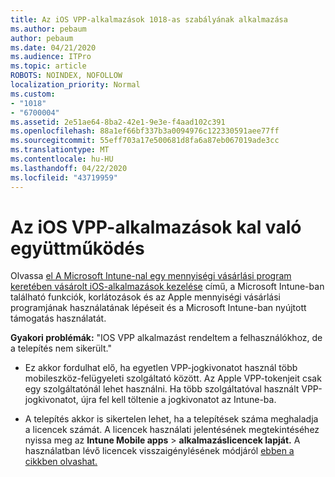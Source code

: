 ```yaml
---
title: Az iOS VPP-alkalmazások 1018-as szabályának alkalmazása
ms.author: pebaum
author: pebaum
ms.date: 04/21/2020
ms.audience: ITPro
ms.topic: article
ROBOTS: NOINDEX, NOFOLLOW
localization_priority: Normal
ms.custom:
- "1018"
- "6700004"
ms.assetid: 2e51ae64-8ba2-42e1-9e3e-f4aad102c391
ms.openlocfilehash: 88a1ef66bf337b3a0094976c122330591aee77ff
ms.sourcegitcommit: 55eff703a17e500681d8fa6a87eb067019ade3cc
ms.translationtype: MT
ms.contentlocale: hu-HU
ms.lasthandoff: 04/22/2020
ms.locfileid: "43719959"
---
```

# <a name="working-with-ios-vpp-applications"></a>Az iOS VPP-alkalmazások kal való együttműködés

Olvassa [el A Microsoft Intune-nal egy mennyiségi vásárlási program keretében vásárolt iOS-alkalmazások kezelése](https://docs.microsoft.com/intune/vpp-apps-ios) című, a Microsoft Intune-ban található funkciók, korlátozások és az Apple mennyiségi vásárlási programjának használatának lépéseit és a Microsoft Intune-ban nyújtott támogatás használatát.
  
 **Gyakori problémák:** "IOS VPP alkalmazást rendeltem a felhasználókhoz, de a telepítés nem sikerült."
  
- Ez akkor fordulhat elő, ha egyetlen VPP-jogkivonatot használ több mobileszköz-felügyeleti szolgáltató között. Az Apple VPP-tokenjeit csak egy szolgáltatónál lehet használni. Ha több szolgáltatóval használt VPP-jogkivonatot, újra fel kell töltenie a jogkivonatot az Intune-ba.

- A telepítés akkor is sikertelen lehet, ha a telepítések száma meghaladja a licencek számát. A licencek használati jelentésének megtekintéséhez nyissa meg az **Intune Mobile apps** \> **alkalmazáslicencek lapját.** A használatban lévő licencek visszaigénylésének módjáról [ebben a cikkben olvashat.](https://docs.microsoft.com/intune/vpp-apps-ios#revoking-app-licenses-and-deleting-tokens)
